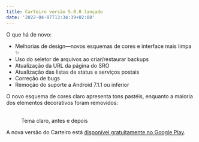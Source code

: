 ```yaml
---
title: Carteiro versão 5.0.0 lançado
date: '2022-04-07T13:34:39+02:00'
---
```


O que há de novo:

- Melhorias de design—novos esquemas de cores e interface mais limpa ✨
- Uso do seletor de arquivos ao criar/restaurar backups
- Atualização da URL da página do SRO
- Atualização das listas de status e serviços postais
- Correção de bugs
- Remoção do suporte a Android 7.1.1 ou inferior

O novo esquema de cores claro apresenta tons pastéis, enquanto a maioria dos elementos decorativos foram removidos:

<figure class="image-comparison">
  <img src="/img/5-0-0-light-theme-before.png" alt="" />
  <img src="/img/5-0-0-light-theme-after.png" alt="" />
  <figcaption>Tema claro, antes e depois</figcaption>
</figure>

A nova versão do Carteiro está [disponível gratuitamente no Google Play](https://play.google.com/store/apps/details?id=com.rbardini.carteiro).
